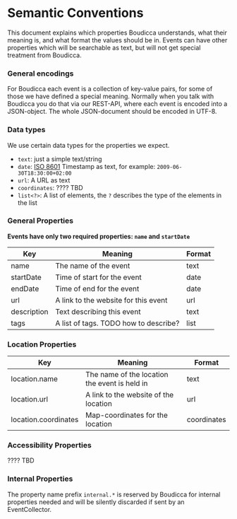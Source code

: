 # Semantic Conventions

This document explains which properties Boudicca understands, what their meaning is, and what format the values should be
in. Events can have other properties which will be searchable as text, but will not get special treatment from
Boudicca.

### General encodings

For Boudicca each event is a collection of key-value pairs, for some of those we have defined a special meaning.
Normally when you talk with Boudicca you do that via our REST-API, where each event is encoded into a JSON-object. The
whole JSON-document should be encoded in UTF-8.

### Data types

We use certain data types for the properties we expect.

* `text`: just a simple text/string
* `date`: [ISO 8601](https://en.wikipedia.org/wiki/ISO_8601) Timestamp as text, for example: `2009-06-30T18:30:00+02:00`
* `url`: A URL as text
* `coordinates`: ???? TBD
* `list<?>`: A list of elements, the `?` describes the type of the elements in the list

### General Properties

**Events have only two required properties: `name` and `startDate`**

| Key         | Meaning                               | Format     |
|-------------|---------------------------------------|------------|
| name        | The name of the event                 | text       |
| startDate   | Time of start for the event           | date       |
| endDate     | Time of end for the event             | date       |
| url         | A link to the website for this event  | url        |
| description | Text describing this event            | text       |
| tags        | A list of tags. TODO how to describe? | list<text> |

### Location Properties

| Key                  | Meaning                                       | Format      |
|----------------------|-----------------------------------------------|-------------|
| location.name        | The name of the location the event is held in | text        |
| location.url         | A link to the website of the location         | url         |
| location.coordinates | Map-coordinates for the location              | coordinates |

### Accessibility Properties

???? TBD

### Internal Properties

The property name prefix `internal.*` is reserved by Boudicca for internal properties needed and will be silently
discarded if sent by an EventCollector.